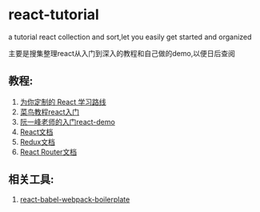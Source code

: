 # react-tutorial
a tutorial react collection and sort,let you easily get started and organized

主要是搜集整理react从入门到深入的教程和自己做的demo,以便日后查阅
## 教程:
1. [为你定制的 React 学习路线](http://geek.csdn.net/news/detail/88222)
2. [菜鸟教程react入门](http://www.runoob.com/react/react-tutorial.html)
3. [阮一峰老师的入门react-demo](https://github.com/cllgeek/react-demos)
4. [React文档](http://reactjs.cn/react/docs/getting-started.html)
5. [Redux文档](http://cn.redux.js.org/index.html)
6. [React Router文档](http://react-guide.github.io/react-router-cn/)

## 相关工具:
1. [react-babel-webpack-boilerplate](https://github.com/ruanyf/react-babel-webpack-boilerplate)
